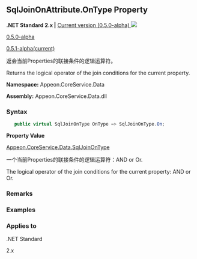 ## **SqlJoinOnAttribute.OnType Property**

**.NET Standard 2.x |**  <a href="javascript:void(0)" class="dropdown">Current version (0.5.0-alpha) <img src="~/images/dropdown.png"/></a>

<div class="otherversions"  value="versdiv">

<a href="javascript:void(0)">0.5.0-alpha</a>

<a href="javascript:void(0)">0.5.1-alpha(current)</a>

</div>

返会当前Properties的联接条件的逻辑运算符。

Returns the logical operator of the join conditions for the current property.

 **Namespace:** Appeon.CoreService.Data

 **Assembly:** Appeon.CoreService.Data.dll

### **Syntax**

```c#
   public virtual SqlJoinOnType OnType => SqlJoinOnType.On;
```

**Property Value**

[Appeon.CoreService.Data.SqlJoinOnType](../../../../SqlJoinOnType/SqlJoinOnType.html)

一个当前Properties的联接条件的逻辑运算符：AND or Or.

The logical operator of the join conditions for the current property: AND or Or.

### **Remarks**



### **Examples**



### **Applies to**

.NET Standard 

2.x